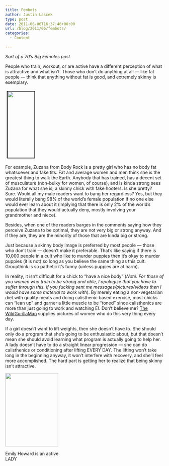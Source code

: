 ```yaml
---
title: Fembots
author: Justin Lascek
type: post
date: 2011-06-06T16:37:46+00:00
url: /blog/2011/06/fembots/
categories:
  - Content

---
```

_Sort of a 70&#8217;s Big Females post_
  
People who train, workout, or are active have a different perception of what is attractive and what isn&#8217;t. Those who don&#8217;t do anything at all &#8212; like fat people &#8212; think that anything without fat is good, and extremely skinny is exemplary.
  


[<img data-attachment-id="4488" data-permalink="/blog/2011/06/fembots/zuzana-of-body-rock/" data-orig-file="/2011/06/zuzana-of-body-rock.jpg" data-orig-size="297,733" data-comments-opened="1" data-image-meta="{&quot;aperture&quot;:&quot;0&quot;,&quot;credit&quot;:&quot;Justin&quot;,&quot;camera&quot;:&quot;&quot;,&quot;caption&quot;:&quot;&quot;,&quot;created_timestamp&quot;:&quot;1307358455&quot;,&quot;copyright&quot;:&quot;&quot;,&quot;focal_length&quot;:&quot;0&quot;,&quot;iso&quot;:&quot;0&quot;,&quot;shutter_speed&quot;:&quot;0&quot;,&quot;title&quot;:&quot;&quot;}" data-image-title="zuzana of body rock" data-image-description="" data-medium-file="/2011/06/zuzana-of-body-rock.jpg" data-large-file="/2011/06/zuzana-of-body-rock.jpg" class="size-full wp-image-4488 alignleft" style="margin: 5px; border: 2px solid black;" title="zuzana of body rock" src="/2011/06/zuzana-of-body-rock.jpg" alt="" width="86" height="211" />][1]

For example, Zuzana from Body Rock is a pretty girl who has no body fat whatsoever and fake tits. Fat and average women and men think she is the greatest thing to walk the Earth. Anybody that has trained, has a decent set of musculature (non-bulky for women, of course), and is kinda strong sees Zuzana for what she is; a skinny chick with fake hooters. Is she pretty? Sure. Would all my male readers want to bang her regardless? Yes, but they would literally bang 98% of the world&#8217;s female population if no one else would ever learn about it (implying that there is only 2% of the world&#8217;s population that they would actually deny, mostly involving your grandmother and niece).

Besides, when one of the readers barges in the comments saying how they perceive Zuzana to be optimal, they are not very big or strong anyway. And if they are, they are the minority of those that are kinda big or strong.

Just because a skinny body image is preferred by most people &#8212; those who don&#8217;t train &#8212; doesn&#8217;t make it preferable. That&#8217;s like saying if there is 10,000 people in a cult who like to murder puppies then it&#8217;s okay to murder puppies (it is not) so long as you believe the same thing as this cult. Groupthink is so pathetic it&#8217;s funny (unless puppies are at harm).

In reality, it isn&#8217;t difficult for a chick to &#8220;have a nice body&#8221; (_Note: For those of you women who train to be strong and able, I apologize that you have to suffer through this. If you fucking sent me messages/pictures/videos then I would have some material to work with_). By merely eating a non-vegetarian diet with quality meats and doing calisthenic based exercise, most chicks can &#8220;lean up&#8221; and garner a little muscle to be &#8220;toned&#8221; since calisthenics are more than just going to work and watching E!. Don&#8217;t believe me? [The WildGorillaMan][2] supplies pictures of women who do this very thing every day.

If a girl doesn&#8217;t want to lift weights, then she doesn&#8217;t have to. She should only do a program that she&#8217;s going to be enthusiastic about, but that doesn&#8217;t mean she should avoid learning what program is actually going to help her. A lady doesn&#8217;t have to do a straight linear progression &#8212; she can do calisthenics or conditioning after lifting EVERY DAY. The lifting won&#8217;t take long in the beginning anyway, it won&#8217;t interfere with recovery, and she&#8217;ll feel more accomplished. The hard part is getting her to realize that being skinny isn&#8217;t attractive.

<div id="attachment_4489" style="width: 178px" class="wp-caption aligncenter">
  <a href="/2011/06/SNF1302TVHH-280_964932a.jpg"><img aria-describedby="caption-attachment-4489" data-attachment-id="4489" data-permalink="/blog/2011/06/fembots/snf1302tvhh-280_964932a/" data-orig-file="/2011/06/SNF1302TVHH-280_964932a.jpg" data-orig-size="280,390" data-comments-opened="1" data-image-meta="{&quot;aperture&quot;:&quot;0&quot;,&quot;credit&quot;:&quot;&quot;,&quot;camera&quot;:&quot;&quot;,&quot;caption&quot;:&quot;&quot;,&quot;created_timestamp&quot;:&quot;0&quot;,&quot;copyright&quot;:&quot;&quot;,&quot;focal_length&quot;:&quot;0&quot;,&quot;iso&quot;:&quot;0&quot;,&quot;shutter_speed&quot;:&quot;0&quot;,&quot;title&quot;:&quot;&quot;}" data-image-title="SNF1302TVHH&#8211;280_964932a" data-image-description="" data-medium-file="/2011/06/SNF1302TVHH-280_964932a.jpg" data-large-file="/2011/06/SNF1302TVHH-280_964932a.jpg" class="size-full wp-image-4489 " title="SNF1302TVHH--280_964932a" src="/2011/06/SNF1302TVHH-280_964932a.jpg" alt="" width="168" height="234" /></a>
  
  <p id="caption-attachment-4489" class="wp-caption-text">
    Emily Howard is an active LADY
  </p>
</div>

 [1]: /2011/06/zuzana-of-body-rock.jpg
 [2]: http://wildgorillaman.blogspot.com/
